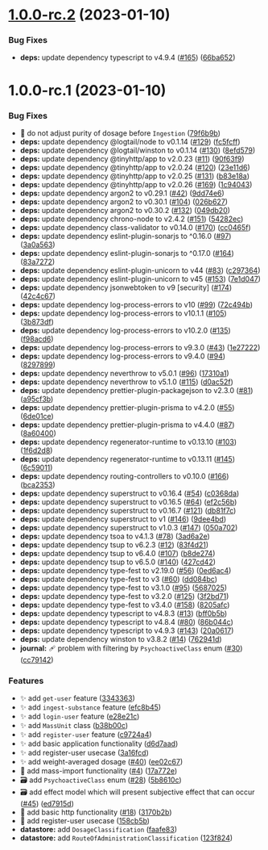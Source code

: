 # [1.0.0-rc.2](https://github.com/keinsell/neuronek/compare/v1.0.0-rc.1...v1.0.0-rc.2) (2023-01-10)


### Bug Fixes

* **deps:** update dependency typescript to v4.9.4 ([#165](https://github.com/keinsell/neuronek/issues/165)) ([66ba652](https://github.com/keinsell/neuronek/commit/66ba65257bb507d0655830424a7233dfec3dc32a))

# 1.0.0-rc.1 (2023-01-10)


### Bug Fixes

* :bug: do not adjust purity of dosage before `Ingestion` ([79f6b9b](https://github.com/keinsell/neuronek/commit/79f6b9ba1b7d61ffc2685266219a51e8064b99a0))
* **deps:** update dependency @logtail/node to v0.1.14 ([#129](https://github.com/keinsell/neuronek/issues/129)) ([fc5fcff](https://github.com/keinsell/neuronek/commit/fc5fcff91e3796487c7f7e2636304cd285679759))
* **deps:** update dependency @logtail/winston to v0.1.14 ([#130](https://github.com/keinsell/neuronek/issues/130)) ([8efd579](https://github.com/keinsell/neuronek/commit/8efd5799700e53ffa14cd12995943c13c6a73a7a))
* **deps:** update dependency @tinyhttp/app to v2.0.23 ([#11](https://github.com/keinsell/neuronek/issues/11)) ([90f63f9](https://github.com/keinsell/neuronek/commit/90f63f97f3482c6a2080fa774a222197c31f8287))
* **deps:** update dependency @tinyhttp/app to v2.0.24 ([#120](https://github.com/keinsell/neuronek/issues/120)) ([23e11d6](https://github.com/keinsell/neuronek/commit/23e11d6d98a3351fb3d045e36ba0786b638d28d9))
* **deps:** update dependency @tinyhttp/app to v2.0.25 ([#131](https://github.com/keinsell/neuronek/issues/131)) ([b83e18a](https://github.com/keinsell/neuronek/commit/b83e18aee46220a444f040c3333f2abca12ab21d))
* **deps:** update dependency @tinyhttp/app to v2.0.26 ([#169](https://github.com/keinsell/neuronek/issues/169)) ([1c94043](https://github.com/keinsell/neuronek/commit/1c94043e1f7d2a7dc00b49e3b51a97330ff20d12))
* **deps:** update dependency argon2 to v0.29.1 ([#42](https://github.com/keinsell/neuronek/issues/42)) ([9dd74e6](https://github.com/keinsell/neuronek/commit/9dd74e668d2c2f766390f74f77f40c98eff7938d))
* **deps:** update dependency argon2 to v0.30.1 ([#104](https://github.com/keinsell/neuronek/issues/104)) ([026b627](https://github.com/keinsell/neuronek/commit/026b6270b9167f1eb28ca8ed65fcb8460538b34b))
* **deps:** update dependency argon2 to v0.30.2 ([#132](https://github.com/keinsell/neuronek/issues/132)) ([049db20](https://github.com/keinsell/neuronek/commit/049db20b91a87969225df67587003375894455f7))
* **deps:** update dependency chrono-node to v2.4.2 ([#151](https://github.com/keinsell/neuronek/issues/151)) ([54282ec](https://github.com/keinsell/neuronek/commit/54282ec5a7531db30291b7bf15b0bfa7095e8cb7))
* **deps:** update dependency class-validator to v0.14.0 ([#170](https://github.com/keinsell/neuronek/issues/170)) ([cc0465f](https://github.com/keinsell/neuronek/commit/cc0465fd550ca69d00aa671ddd769ffc29982dd4))
* **deps:** update dependency eslint-plugin-sonarjs to ^0.16.0 ([#97](https://github.com/keinsell/neuronek/issues/97)) ([3a0a563](https://github.com/keinsell/neuronek/commit/3a0a5634a788ed0d62c258c50e2d7ced1d756bcb))
* **deps:** update dependency eslint-plugin-sonarjs to ^0.17.0 ([#164](https://github.com/keinsell/neuronek/issues/164)) ([83a7272](https://github.com/keinsell/neuronek/commit/83a7272bc9e8779baa20ead45a43b37ee314a142))
* **deps:** update dependency eslint-plugin-unicorn to v44 ([#83](https://github.com/keinsell/neuronek/issues/83)) ([c297364](https://github.com/keinsell/neuronek/commit/c297364a76311e853fdd1f95d7395330f0b43eb3))
* **deps:** update dependency eslint-plugin-unicorn to v45 ([#153](https://github.com/keinsell/neuronek/issues/153)) ([7e1d047](https://github.com/keinsell/neuronek/commit/7e1d0470e45c127926ea1360db59eeb437874c8c))
* **deps:** update dependency jsonwebtoken to v9 [security] ([#174](https://github.com/keinsell/neuronek/issues/174)) ([42c4c67](https://github.com/keinsell/neuronek/commit/42c4c673b1636eb848e306d66220fb47aa2f5b16))
* **deps:** update dependency log-process-errors to v10 ([#99](https://github.com/keinsell/neuronek/issues/99)) ([72c494b](https://github.com/keinsell/neuronek/commit/72c494b6ece4095138a6a224956499950a52f620))
* **deps:** update dependency log-process-errors to v10.1.1 ([#105](https://github.com/keinsell/neuronek/issues/105)) ([3b873df](https://github.com/keinsell/neuronek/commit/3b873df9aa8267a0311d1babd62235dc95367873))
* **deps:** update dependency log-process-errors to v10.2.0 ([#135](https://github.com/keinsell/neuronek/issues/135)) ([f98acd6](https://github.com/keinsell/neuronek/commit/f98acd664e9b70a1393f9cf5cfd97e6b07bebd05))
* **deps:** update dependency log-process-errors to v9.3.0 ([#43](https://github.com/keinsell/neuronek/issues/43)) ([1e27222](https://github.com/keinsell/neuronek/commit/1e27222d5ce347cd603d3193f2854cda38c9da23))
* **deps:** update dependency log-process-errors to v9.4.0 ([#94](https://github.com/keinsell/neuronek/issues/94)) ([8297899](https://github.com/keinsell/neuronek/commit/8297899d4ff57f7e104ac9b527567c51e3184e62))
* **deps:** update dependency neverthrow to v5.0.1 ([#96](https://github.com/keinsell/neuronek/issues/96)) ([17310a1](https://github.com/keinsell/neuronek/commit/17310a14f604c78e0bad06131a1e40cab57853a1))
* **deps:** update dependency neverthrow to v5.1.0 ([#115](https://github.com/keinsell/neuronek/issues/115)) ([d0ac52f](https://github.com/keinsell/neuronek/commit/d0ac52f3b778a7fbb78b1a9f90e6429b3133aed7))
* **deps:** update dependency prettier-plugin-packagejson to v2.3.0 ([#81](https://github.com/keinsell/neuronek/issues/81)) ([a95cf3b](https://github.com/keinsell/neuronek/commit/a95cf3b9976fa0f39f984e3e41f37ea103f608d6))
* **deps:** update dependency prettier-plugin-prisma to v4.2.0 ([#55](https://github.com/keinsell/neuronek/issues/55)) ([6de01ce](https://github.com/keinsell/neuronek/commit/6de01cee50086ced279bdf91533f7c517a06ad4d))
* **deps:** update dependency prettier-plugin-prisma to v4.4.0 ([#87](https://github.com/keinsell/neuronek/issues/87)) ([8a60400](https://github.com/keinsell/neuronek/commit/8a60400102d494176327a2d1e0ea73e66e242e92))
* **deps:** update dependency regenerator-runtime to v0.13.10 ([#103](https://github.com/keinsell/neuronek/issues/103)) ([1f6d2d8](https://github.com/keinsell/neuronek/commit/1f6d2d8d406bc3f11a32f44957871e089331b61b))
* **deps:** update dependency regenerator-runtime to v0.13.11 ([#145](https://github.com/keinsell/neuronek/issues/145)) ([6c59011](https://github.com/keinsell/neuronek/commit/6c59011fe2b330275253ade66d248707f83b5ba8))
* **deps:** update dependency routing-controllers to v0.10.0 ([#166](https://github.com/keinsell/neuronek/issues/166)) ([bca2353](https://github.com/keinsell/neuronek/commit/bca2353811a01f26b259c6b7c7a4d0ee1532b953))
* **deps:** update dependency superstruct to v0.16.4 ([#54](https://github.com/keinsell/neuronek/issues/54)) ([c0368da](https://github.com/keinsell/neuronek/commit/c0368dada1f9ab72590dd9e474602dd4cb1adb72))
* **deps:** update dependency superstruct to v0.16.5 ([#64](https://github.com/keinsell/neuronek/issues/64)) ([ef2c56b](https://github.com/keinsell/neuronek/commit/ef2c56b6969b40660100222fc94a7542f775d97d))
* **deps:** update dependency superstruct to v0.16.7 ([#121](https://github.com/keinsell/neuronek/issues/121)) ([db81f7c](https://github.com/keinsell/neuronek/commit/db81f7c84632e76d4d3005509914e5725b280c4d))
* **deps:** update dependency superstruct to v1 ([#146](https://github.com/keinsell/neuronek/issues/146)) ([9dee4bd](https://github.com/keinsell/neuronek/commit/9dee4bd2201683186373ddfa5747e62e5514e563))
* **deps:** update dependency superstruct to v1.0.3 ([#147](https://github.com/keinsell/neuronek/issues/147)) ([050a702](https://github.com/keinsell/neuronek/commit/050a702c5532d52e3ea000745cfabd1e5630a886))
* **deps:** update dependency tsoa to v4.1.3 ([#78](https://github.com/keinsell/neuronek/issues/78)) ([3ad6a2e](https://github.com/keinsell/neuronek/commit/3ad6a2efa8b3c0be47ff03111c65bb4b108e4226))
* **deps:** update dependency tsup to v6.2.3 ([#12](https://github.com/keinsell/neuronek/issues/12)) ([83f4d21](https://github.com/keinsell/neuronek/commit/83f4d21ef4fec371df05645b93e39a0a3474c4f3))
* **deps:** update dependency tsup to v6.4.0 ([#107](https://github.com/keinsell/neuronek/issues/107)) ([b8de274](https://github.com/keinsell/neuronek/commit/b8de2743b56f7d1c21b447646db996eee9ed7cc0))
* **deps:** update dependency tsup to v6.5.0 ([#140](https://github.com/keinsell/neuronek/issues/140)) ([427cd42](https://github.com/keinsell/neuronek/commit/427cd42247307f348c12903fedc56d1c5e3e47a0))
* **deps:** update dependency type-fest to v2.19.0 ([#56](https://github.com/keinsell/neuronek/issues/56)) ([0ed6ac4](https://github.com/keinsell/neuronek/commit/0ed6ac43a85d280f1fbc6bad21fcec6e5b67f1a3))
* **deps:** update dependency type-fest to v3 ([#60](https://github.com/keinsell/neuronek/issues/60)) ([dd084bc](https://github.com/keinsell/neuronek/commit/dd084bccd5019a5eff4a3baf9d8b572c97b7e8a5))
* **deps:** update dependency type-fest to v3.1.0 ([#95](https://github.com/keinsell/neuronek/issues/95)) ([5687025](https://github.com/keinsell/neuronek/commit/56870251a206b7cced87a0a98b9830b8997cf360))
* **deps:** update dependency type-fest to v3.2.0 ([#125](https://github.com/keinsell/neuronek/issues/125)) ([3f2bd71](https://github.com/keinsell/neuronek/commit/3f2bd71b66b514051eb5ef0dc14cc6cf0b10f15a))
* **deps:** update dependency type-fest to v3.4.0 ([#158](https://github.com/keinsell/neuronek/issues/158)) ([8205afc](https://github.com/keinsell/neuronek/commit/8205afc5c4bfb7b224d7cc08193b14cee358f2fb))
* **deps:** update dependency typescript to v4.8.3 ([#13](https://github.com/keinsell/neuronek/issues/13)) ([bff0b5b](https://github.com/keinsell/neuronek/commit/bff0b5be9b44396688ae71fe274f0e278940a14f))
* **deps:** update dependency typescript to v4.8.4 ([#80](https://github.com/keinsell/neuronek/issues/80)) ([86b044c](https://github.com/keinsell/neuronek/commit/86b044c3d2ed1cb37f4198425f559776eb33b69d))
* **deps:** update dependency typescript to v4.9.3 ([#143](https://github.com/keinsell/neuronek/issues/143)) ([20a0617](https://github.com/keinsell/neuronek/commit/20a0617b23d014031fd801dde3d4f7f52a8e888d))
* **deps:** update dependency winston to v3.8.2 ([#14](https://github.com/keinsell/neuronek/issues/14)) ([762941d](https://github.com/keinsell/neuronek/commit/762941d17d4eb85ccc7923e25294a0d2ee70e7fd))
* **journal:** 🩹 problem with filtering by `PsychoactiveClass` enum ([#30](https://github.com/keinsell/neuronek/issues/30)) ([cc79142](https://github.com/keinsell/neuronek/commit/cc7914214667d5d19032ccd2c7583210cad8a483))


### Features

* :sparkles: add `get-user` feature ([3343363](https://github.com/keinsell/neuronek/commit/33433637b5f61d6d85ce147934d224155f945c6e))
* :sparkles: add `ingest-substance` feature ([efc8b45](https://github.com/keinsell/neuronek/commit/efc8b451f2f4d21768ccb3a6b1e15b3547a22f1d))
* :sparkles: add `login-user` feature ([e28e21c](https://github.com/keinsell/neuronek/commit/e28e21c7b2851c531955aff86a9047ef0ac76fa2))
* :sparkles: add `MassUnit` class ([b38b00c](https://github.com/keinsell/neuronek/commit/b38b00cdb8b8cd9c4717383b47787ad21bf6c586))
* :sparkles: add `register-user` feature ([c9724a4](https://github.com/keinsell/neuronek/commit/c9724a4f75ea41c6b2df30fead3818770d50d481))
* ✨ add basic application functionality ([d6d7aad](https://github.com/keinsell/neuronek/commit/d6d7aad21a7919fd2785dbe73558c37b21f79e97))
* ✨ add register-user usecase ([3a16fcd](https://github.com/keinsell/neuronek/commit/3a16fcdfd7267111083423877b165cc79c604067))
* ✨ add weight-averaged dosage ([#40](https://github.com/keinsell/neuronek/issues/40)) ([ee02c67](https://github.com/keinsell/neuronek/commit/ee02c67a6d0c62797d1b7d765ffa791239a649bc))
* 💩 add mass-import functionality ([#4](https://github.com/keinsell/neuronek/issues/4)) ([17a772e](https://github.com/keinsell/neuronek/commit/17a772ed917a6912d7b81b48ef4248745ab57e71))
* 🗃️ add `PsychoactiveClass` enum ([#28](https://github.com/keinsell/neuronek/issues/28)) ([5b8610c](https://github.com/keinsell/neuronek/commit/5b8610cf7214a5cf73e9a2626db568334dda5e0f))
* 🗃️ add effect model which will present subjective effect that can occur ([#45](https://github.com/keinsell/neuronek/issues/45)) ([ed7915d](https://github.com/keinsell/neuronek/commit/ed7915d7da290b89f1a2caee395b439020fa6ff7))
* 🚧 add basic http functionality ([#18](https://github.com/keinsell/neuronek/issues/18)) ([3170b2b](https://github.com/keinsell/neuronek/commit/3170b2b214e88f9c2909a7f56ad5ecc26ca94da0))
* 🚧 add register-user usecase ([158cb5b](https://github.com/keinsell/neuronek/commit/158cb5b7fa6a7fb0d21def6643ea1febdcb5b83a))
* **datastore:** add `DosageClassification` ([faafe83](https://github.com/keinsell/neuronek/commit/faafe834978b571a48609bc69258a4e8d6e3f93e))
* **datastore:** add `RouteOfAdministrationClassification` ([123f824](https://github.com/keinsell/neuronek/commit/123f824a81382c826e5b6525092ffd0b99cfb4d8))
